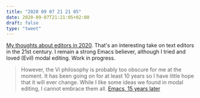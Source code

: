 ```yaml
---
title: "2020 09 07 21 21 05"
date: 2020-09-07T21:21:05+02:00
draft: false
type: "tweet"
---
```

[My thoughts about editors in 2020](https://phaazon.net/blog/editors-in-2020). That's an interesting take on text editors in the 21st century. I remain a strong Emacs believer, although I tried and loved (Evil) modal editing. Work in progress.

> However, the Vi philosophy is probably too obscure for me at the moment. It has been going on for at least 10 years so I have little hope that it will ever change. While I like some ideas we found in modal editing, I cannot embrace them all. [Emacs, 15 years later](/post/emacs-15-years-later/)
